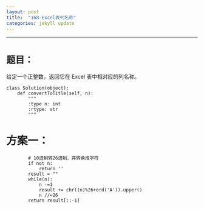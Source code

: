 ```yaml
---
layout: post
title:  "168-Excel表列名称"
categories: jekyll update
---
```

_______________________________________________________________________________
# `题目：`

给定一个正整数，返回它在 Excel 表中相对应的列名称。

    class Solution(object):
        def convertToTitle(self, n):
            """
            :type n: int
            :rtype: str
            """

# 方案一：

            # 10进制转26进制，并转换成字符
            if not n:
                return ''
            result = ""
            while(n):
                n -=1
                result += chr((n)%26+ord('A')).upper()
                n //=26
            return result[::-1]